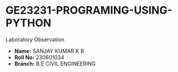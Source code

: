 # GE23231-PROGRAMING-USING-PYTHON
Laboratory Observation
- **Name:** SANJAY KUMAR K B
- **Roll No:** 230601034
- **Branch:** B.E CIVIL ENGINEERING
